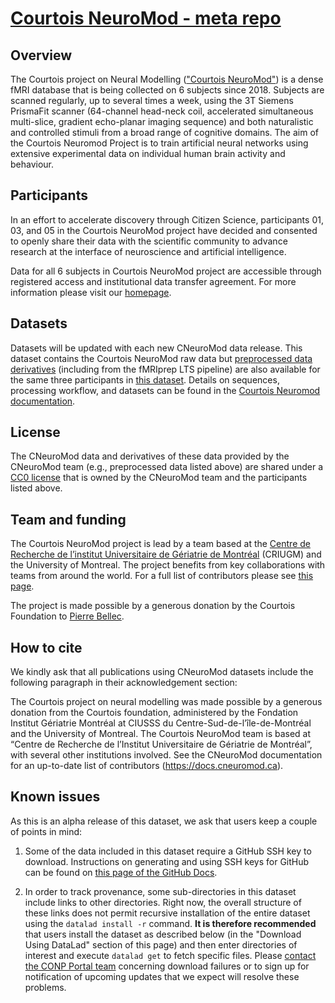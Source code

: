 # [Courtois NeuroMod - meta repo](https://www.cneuromod.ca/)

## Overview

The Courtois project on Neural Modelling (["Courtois NeuroMod"](https://www.cneuromod.ca/)) is a dense fMRI database that is being collected on 6 subjects since 2018.  Subjects are scanned regularly, up to several times a week, using the 3T Siemens PrismaFit scanner (64-channel head-neck coil, accelerated simultaneous multi-slice, gradient echo-planar imaging sequence) and both naturalistic and controlled stimuli from a broad range of cognitive domains. The aim of the Courtois Neuromod Project is to train artificial neural networks using extensive experimental data on individual human brain activity and behaviour.

## Participants

In an effort to accelerate discovery through Citizen Science, participants 01, 03, and 05 in the Courtois NeuroMod project have decided and consented to openly share their data with the scientific community to advance research at the interface of neuroscience and artificial intelligence.

Data for all 6 subjects in Courtois NeuroMod project are accessible through registered access and institutional data transfer agreement. For more information please visit our [homepage](https://www.cneuromod.ca/).

## Datasets

Datasets will be updated with each new CNeuroMod data release. This dataset contains the Courtois NeuroMod raw data but [preprocessed data derivatives](https://github.com/courtois-neuromod/cneuromod.processed) (including from the fMRIprep LTS pipeline) are also available for the same three participants in [this dataset](). ​Details on sequences, processing workflow, and datasets can be found in the [Courtois Neuromod documentation](http://docs.cneuromod.ca/).

## License

The CNeuroMod data and derivatives of these data provided by the CNeuroMod team (e.g., preprocessed data listed above) are shared under a [CC0 license](https://creativecommons.org/publicdomain/zero/1.0/legalcode) that is owned by the CNeuroMod team and the participants listed above. 

## Team and funding

The Courtois NeuroMod project is lead by a team based at the [Centre de Recherche de l’institut Universitaire de Gériatrie de Montréal](https://criugm.qc.ca/en/) (CRIUGM) and the University of Montreal. The project benefits from key collaborations with teams from around the world. For a full list of contributors please see [this page](https://docs.cneuromod.ca/en/latest/AUTHORS.html).

The project is made possible by a generous donation by the Courtois Foundation to [Pierre Bellec](https://simexp.github.io/lab-website/).

## How to cite

We kindly ask that all publications using CNeuroMod datasets include the following paragraph in their acknowledgement section:

The Courtois project on neural modelling was made possible by a generous donation from the Courtois foundation, administered by the Fondation Institut Gériatrie Montréal at CIUSSS du Centre-Sud-de-l’île-de-Montréal and  the University of Montreal. The Courtois NeuroMod team is based at “Centre de Recherche de l’Institut Universitaire de Gériatrie de Montréal”, with several other institutions involved. See the CNeuroMod documentation for an up-to-date list of contributors (https://docs.cneuromod.ca).

## Known issues

As this is an alpha release of this dataset, we ask that users keep a couple of points in mind:

1. Some of the data included in this dataset require a GitHub SSH key to download. Instructions on generating and using SSH keys for GitHub can be found on [this page of the GitHub Docs](https://docs.github.com/en/authentication/connecting-to-github-with-ssh/generating-a-new-ssh-key-and-adding-it-to-the-ssh-agent).

2. In order to track provenance, some sub-directories in this dataset include links to other directories. Right now, the overall structure of these links does not permit recursive installation of the entire dataset using the `datalad install -r` command. **It is therefore recommended** that users install the dataset as described below (in the "Download Using DataLad" section of this page) and then enter directories of interest and execute `datalad get` to fetch specific files. Please [contact the CONP Portal team](https://portal.conp.ca/contact_us) concerning download failures or to sign up for notification of upcoming updates that we expect will resolve these problems.
